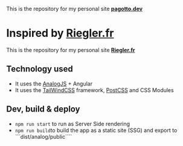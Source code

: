 This is the repository for my personal site [**pagotto.dev**](https://pagotto.dev)


# Inspired by [**Riegler.fr**](https://github.com/JeanMeche/riegler.fr)
This is the repository for my personal site [**Riegler.fr**](https://riegler.fr)

## Technology used

- It uses the [AnalogJS](https://analogjs.org/) + Angular
- It uses the [TailWindCSS](https://tailwindcss.com/) framework, [PostCSS](https://postcss.org/) and CSS Modules

## Dev, build & deploy

- `npm run start` to run as Server Side rendering
- `npm run build`to build the app as a static site (SSG) and export to ```dist/analog/public````
